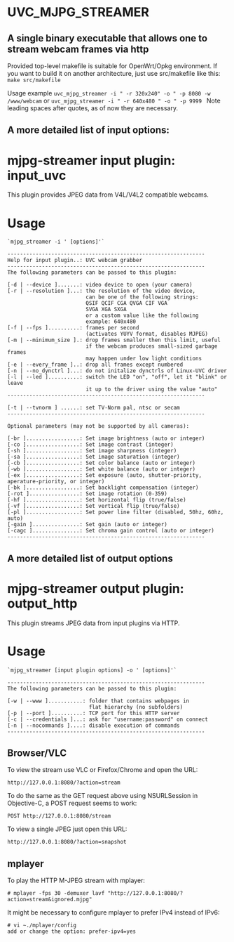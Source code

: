 
# UVC_MJPG_STREAMER

## A single binary executable that allows one to stream webcam frames via http

Provided top-level makefile is suitable for OpenWrt/Opkg environment.
If you want to build it on another architecture, just use src/makefile like this:
`make src/makefile`

Usage example `uvc_mjpg_streamer -i " -r 320x240" -o " -p 8080 -w /www/webcam`
or `uvc_mjpg_streamer -i " -r 640x480 " -o " -p 9999 `
Note leading spaces after quotes, as of now they are necessary.

## A more detailed list of input options:

mjpg-streamer input plugin: input_uvc
=====================================

This plugin provides JPEG data from V4L/V4L2 compatible webcams.

Usage
=====

    `mjpg_streamer -i ' [options]'`
    
```
---------------------------------------------------------------
Help for input plugin..: UVC webcam grabber
---------------------------------------------------------------
The following parameters can be passed to this plugin:

[-d | --device ].......: video device to open (your camera)
[-r | --resolution ]...: the resolution of the video device,
                         can be one of the following strings:
                         QSIF QCIF CGA QVGA CIF VGA 
                         SVGA XGA SXGA 
                         or a custom value like the following
                         example: 640x480
[-f | --fps ]..........: frames per second
                         (activates YUYV format, disables MJPEG)
[-m | --minimum_size ].: drop frames smaller then this limit, useful
                         if the webcam produces small-sized garbage frames
                         may happen under low light conditions
[-e | --every_frame ]..: drop all frames except numbered
[-n | --no_dynctrl ]...: do not initalize dynctrls of Linux-UVC driver
[-l | --led ]..........: switch the LED "on", "off", let it "blink" or leave
                         it up to the driver using the value "auto"
---------------------------------------------------------------

[-t | --tvnorm ] ......: set TV-Norm pal, ntsc or secam
---------------------------------------------------------------

Optional parameters (may not be supported by all cameras):

[-br ].................: Set image brightness (auto or integer)
[-co ].................: Set image contrast (integer)
[-sh ].................: Set image sharpness (integer)
[-sa ].................: Set image saturation (integer)
[-cb ].................: Set color balance (auto or integer)
[-wb ].................: Set white balance (auto or integer)
[-ex ].................: Set exposure (auto, shutter-priority, aperature-priority, or integer)
[-bk ].................: Set backlight compensation (integer)
[-rot ]................: Set image rotation (0-359)
[-hf ].................: Set horizontal flip (true/false)
[-vf ].................: Set vertical flip (true/false)
[-pl ].................: Set power line filter (disabled, 50hz, 60hz, auto)
[-gain ]...............: Set gain (auto or integer)
[-cagc ]...............: Set chroma gain control (auto or integer)
---------------------------------------------------------------
```

## A more detailed list of output options

mjpg-streamer output plugin: output_http
========================================

This plugin streams JPEG data from input plugins via HTTP.

Usage
=====

    `mjpg_streamer [input plugin options] -o ' [options]'`

```
---------------------------------------------------------------
The following parameters can be passed to this plugin:

[-w | --www ]...........: folder that contains webpages in 
                          flat hierarchy (no subfolders)
[-p | --port ]..........: TCP port for this HTTP server
[-c | --credentials ]...: ask for "username:password" on connect
[-n | --nocommands ]....: disable execution of commands
---------------------------------------------------------------
```

Browser/VLC
-----------

To view the stream use VLC or Firefox/Chrome and open the URL:

    http://127.0.0.1:8080/?action=stream

To do the same as the GET request above using NSURLSession in Objective-C, a POST request seems to work: 

    POST http://127.0.0.1:8080/stream 

To view a single JPEG just open this URL:

    http://127.0.0.1:8080/?action=snapshot

mplayer
-------

To play the HTTP M-JPEG stream with mplayer:

    # mplayer -fps 30 -demuxer lavf "http://127.0.0.1:8080/?action=stream&ignored.mjpg"

It might be necessary to configure mplayer to prefer IPv4 instead of IPv6:

    # vi ~./mplayer/config
    add or change the option: prefer-ipv4=yes

